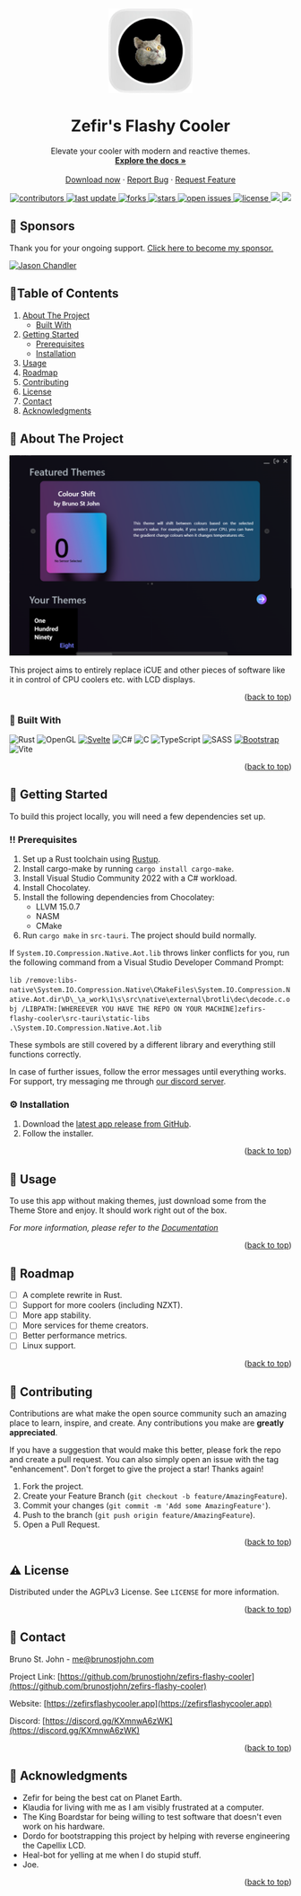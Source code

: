 <a name="readme-top"></a>

<!-- PROJECT LOGO -->
<br />
<div align="center">
  <a href="https://github.com/brunostjohn/zefirs-flashy-cooler">
    <img src="static/images/android-chrome-192x192.png" alt="Logo" width="150" height="150">
  </a>

<h1 align="center">Zefir's Flashy Cooler</h1>

  <p align="center">
    Elevate your cooler with modern and reactive themes.
    <br />
    <a href="https://zefirsflashycooler.app"><strong>Explore the docs »</strong></a>
    <br />
    <br />
    <a href="https://github.com/brunostjohn/zefirs-flashy-cooler/releases/">Download now</a>
    ·
    <a href="https://github.com/brunostjohn/zefirs-flashy-cooler/issues">Report Bug</a>
    ·
    <a href="https://github.com/brunostjohn/zefirs-flashy-cooler/issues">Request Feature</a>
  </p>
  <p align="center">
    <a href="https://github.com/brunostjohn/zefirs-flashy-cooler/graphs/contributors">
    <img src="https://img.shields.io/github/contributors/brunostjohn/zefirs-flashy-cooler" alt="contributors" />
  </a>
  <a href="">
    <img src="https://img.shields.io/github/last-commit/brunostjohn/zefirs-flashy-cooler" alt="last update" />
  </a>
  <a href="https://github.com/brunostjohn/zefirs-flashy-cooler/network/members">
    <img src="https://img.shields.io/github/forks/brunostjohn/zefirs-flashy-cooler" alt="forks" />
  </a>
  <a href="https://github.com/brunostjohn/zefirs-flashy-cooler/stargazers">
    <img src="https://img.shields.io/github/stars/brunostjohn/zefirs-flashy-cooler" alt="stars" />
  </a>
  <a href="https://github.com/brunostjohn/zefirs-flashy-cooler/issues/">
    <img src="https://img.shields.io/github/issues/brunostjohn/zefirs-flashy-cooler" alt="open issues" />
  </a>
  <a href="https://github.com/brunostjohn/zefirs-flashy-cooler/blob/master/LICENSE">
    <img src="https://img.shields.io/github/license/brunostjohn/zefirs-flashy-cooler.svg" alt="license" />
  </a>
  <a href="https://github.com/brunostjohn/zefirs-flashy-cooler/releases/">
    <img src="https://img.shields.io/github/downloads/brunostjohn/zefirs-flashy-cooler/total" />
  </a>
  <a href="https://linkedin.com/in/brunostjohn">
    <img src="https://img.shields.io/badge/-LinkedIn-black.svg?logo=linkedin&colorB=555" />
  </a>
  </p>
</div>

## 💖 Sponsors

Thank you for your ongoing support. [Click here to become my sponsor.](https://github.com/sponsors/brunostjohn)

<!-- sponsors --><a href="https://github.com/MoocowJay"><img src="https://github.com/MoocowJay.png" width="60px" alt="Jason Chandler" /></a><a href="https://github.com/Hunter68uk"><img src="https://github.com/Hunter68uk.png" width="60px" alt="" /></a><!-- sponsors -->

<!-- TABLE OF CONTENTS -->

## 📔Table of Contents

<ol>
  <li>
    <a href="#about-the-project">About The Project</a>
    <ul>
      <li><a href="#built-with">Built With</a></li>
    </ul>
  </li>
  <li>
    <a href="#getting-started">Getting Started</a>
    <ul>
      <li><a href="#prerequisites">Prerequisites</a></li>
      <li><a href="#installation">Installation</a></li>
    </ul>
  </li>
  <li><a href="#usage">Usage</a></li>
  <li><a href="#roadmap">Roadmap</a></li>
  <li><a href="#contributing">Contributing</a></li>
  <li><a href="#license">License</a></li>
  <li><a href="#contact">Contact</a></li>
  <li><a href="#acknowledgments">Acknowledgments</a></li>
</ol>

<!-- ABOUT THE PROJECT -->

## 🌟 About The Project

[![Product Name Screen Shot][product-screenshot]](https://zefirsflashycooler.app)

This project aims to entirely replace iCUE and other pieces of software like it in control of CPU coolers etc. with LCD displays.

<p align="right">(<a href="#readme-top">back to top</a>)</p>

### 👾 Built With

![Rust](https://img.shields.io/badge/Rust-000000?style=for-the-badge&logo=rust&logoColor=white)
![OpenGL](https://img.shields.io/badge/OpenGL-%23FFFFFF.svg?style=for-the-badge&logo=opengl)
[![Svelte][Svelte.dev]][Svelte-url]
![C#](https://img.shields.io/badge/C%23-239120?style=for-the-badge&logo=c-sharp&logoColor=white)
![C](https://img.shields.io/badge/C-00599C?style=for-the-badge&logo=c&logoColor=white)
![TypeScript](https://img.shields.io/badge/typescript-%23007ACC.svg?style=for-the-badge&logo=typescript&logoColor=white)
![SASS](https://img.shields.io/badge/SASS-hotpink.svg?style=for-the-badge&logo=SASS&logoColor=white)
[![Bootstrap][Bootstrap.com]][Bootstrap-url]
![Vite](https://img.shields.io/badge/vite-%23646CFF.svg?style=for-the-badge&logo=vite&logoColor=white)

<p align="right">(<a href="#readme-top">back to top</a>)</p>

<!-- GETTING STARTED -->

## 🧰 Getting Started

To build this project locally, you will need a few dependencies set up.

### ‼️ Prerequisites

1. Set up a Rust toolchain using [Rustup](https://rustup.rs/).
2. Install cargo-make by running `cargo install cargo-make`.
3. Install Visual Studio Community 2022 with a C# workload.
4. Install Chocolatey.
5. Install the following dependencies from Chocolatey:
   - LLVM 15.0.7
   - NASM
   - CMake
6. Run `cargo make` in `src-tauri`. The project should build normally.

If `System.IO.Compression.Native.Aot.lib` throws linker conflicts for you, run the following command from a Visual Studio Developer Command Prompt:

`lib /remove:libs-native\System.IO.Compression.Native\CMakeFiles\System.IO.Compression.Native.Aot.dir\D\_\a_work\1\s\src\native\external\brotli\dec\decode.c.obj /LIBPATH:[WHEREEVER YOU HAVE THE REPO ON YOUR MACHINE]zefirs-flashy-cooler\src-tauri\static-libs .\System.IO.Compression.Native.Aot.lib`

These symbols are still covered by a different library and everything still functions correctly.

In case of further issues, follow the error messages until everything works. For support, try messaging me through [our discord server](https://discord.gg/KXmnwA6zWK).

### ⚙️ Installation

1. Download the [latest app release from GitHub](https://github.com/brunostjohn/zefirs-flashy-cooler/releases/).
2. Follow the installer.

<p align="right">(<a href="#readme-top">back to top</a>)</p>

<!-- USAGE EXAMPLES -->

## 🏃 Usage

To use this app without making themes, just download some from the Theme Store and enjoy. It should work right out of the box.

_For more information, please refer to the [Documentation](https://zefirsflashycooler.app)_

<p align="right">(<a href="#readme-top">back to top</a>)</p>

<!-- ROADMAP -->

## 🎯 Roadmap

- [ ] A complete rewrite in Rust.
- [ ] Support for more coolers (including NZXT).
- [ ] More app stability.
- [ ] More services for theme creators.
- [ ] Better performance metrics.
- [ ] Linux support.

<!-- See the [open issues](https://github.com/brunostjohn/zefirs-flashy-cooler/issues) for a full list of proposed features (and known issues). -->

<p align="right">(<a href="#readme-top">back to top</a>)</p>

<!-- CONTRIBUTING -->

## 👋 Contributing

Contributions are what make the open source community such an amazing place to learn, inspire, and create. Any contributions you make are **greatly appreciated**.

If you have a suggestion that would make this better, please fork the repo and create a pull request. You can also simply open an issue with the tag "enhancement".
Don't forget to give the project a star! Thanks again!

1. Fork the project.
2. Create your Feature Branch (`git checkout -b feature/AmazingFeature`).
3. Commit your changes (`git commit -m 'Add some AmazingFeature'`).
4. Push to the branch (`git push origin feature/AmazingFeature`).
5. Open a Pull Request.

<p align="right">(<a href="#readme-top">back to top</a>)</p>

<!-- LICENSE -->

## ⚠️ License

Distributed under the AGPLv3 License. See `LICENSE` for more information.

<p align="right">(<a href="#readme-top">back to top</a>)</p>

<!-- CONTACT -->

## 🤝 Contact

Bruno St. John - me@brunostjohn.com

Project Link: [https://github.com/brunostjohn/zefirs-flashy-cooler](https://github.com/brunostjohn/zefirs-flashy-cooler)

Website: [https://zefirsflashycooler.app](https://zefirsflashycooler.app)

Discord: [https://discord.gg/KXmnwA6zWK](https://discord.gg/KXmnwA6zWK)

<p align="right">(<a href="#readme-top">back to top</a>)</p>

<!-- ACKNOWLEDGMENTS -->

## 💎 Acknowledgments

- Zefir for being the best cat on Planet Earth.
- Klaudia for living with me as I am visibly frustrated at a computer.
- The King Boardstar for being willing to test software that doesn't even work on his hardware.
- Dordo for bootstrapping this project by helping with reverse engineering the Capellix LCD.
- Heal-bot for yelling at me when I do stupid stuff.
- Joe.

<p align="right">(<a href="#readme-top">back to top</a>)</p>

[contributors-shield]: https://img.shields.io/github/contributors/brunostjohn/zefirs-flashy-cooler.svg?style=for-the-badge
[gh_dls]: https://img.shields.io/github/downloads/brunostjohn/zefirs-flashy-cooler/total?style=for-the-badge
[contributors-url]: https://github.com/brunostjohn/zefirs-flashy-cooler/graphs/contributors
[forks-shield]: https://img.shields.io/github/forks/brunostjohn/zefirs-flashy-cooler.svg?style=for-the-badge
[forks-url]: https://github.com/brunostjohn/zefirs-flashy-cooler/network/members
[stars-shield]: https://img.shields.io/github/stars/brunostjohn/zefirs-flashy-cooler.svg?style=for-the-badge
[stars-url]: https://github.com/brunostjohn/zefirs-flashy-cooler/stargazers
[issues-shield]: https://img.shields.io/github/issues/brunostjohn/zefirs-flashy-cooler.svg?style=for-the-badge
[issues-url]: https://github.com/brunostjohn/zefirs-flashy-cooler/issues
[license-shield]: https://img.shields.io/github/license/brunostjohn/zefirs-flashy-cooler.svg?style=for-the-badge
[license-url]: https://github.com/brunostjohn/zefirs-flashy-cooler/blob/master/LICENSE.txt
[linkedin-shield]: https://img.shields.io/badge/-LinkedIn-black.svg?style=for-the-badge&logo=linkedin&colorB=555
[linkedin-url]: https://linkedin.com/in/brunostjohn
[product-screenshot]: static/images/screenshot.png
[Svelte.dev]: https://img.shields.io/badge/Svelte-4A4A55?style=for-the-badge&logo=svelte&logoColor=FF3E00
[Svelte-url]: https://svelte.dev/
[Bootstrap.com]: https://img.shields.io/badge/Bootstrap-563D7C?style=for-the-badge&logo=bootstrap&logoColor=white
[Bootstrap-url]: https://getbootstrap.com
